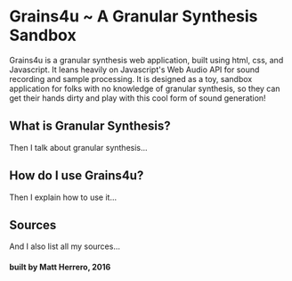 # Grains4u ~ A Granular Synthesis Sandbox

Grains4u is a granular synthesis web application, built using html, css, and Javascript. It leans heavily on Javascript's
Web Audio API for sound recording and sample processing. It is designed as a toy, sandbox application for folks
with no knowledge of granular synthesis, so they can get their hands dirty and play with this cool form of sound generation!

## What is Granular Synthesis?
Then I talk about granular synthesis...

## How do I use Grains4u?
Then I explain how to use it...

## Sources
And I also list all my sources...

#### built by Matt Herrero, 2016